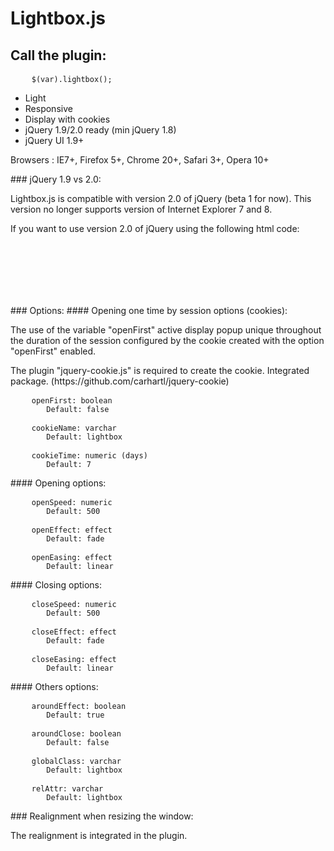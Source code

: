 # Lightbox.js
## Call the plugin:
<pre>
    <code>$(var).lightbox();</code>
</pre>
<ul>
    <li>Light</li>
    <li>Responsive</li>
    <li>Display with cookies</li>
    <li>jQuery 1.9/2.0 ready (min jQuery 1.8)</li>
    <li>jQuery UI 1.9+</li>
</ul>
<p>Browsers : IE7+, Firefox 5+, Chrome 20+, Safari 3+, Opera 10+ </p>
### jQuery 1.9 vs 2.0:
<p>Lightbox.js is compatible with version 2.0 of jQuery (beta 1 for now). This version no longer supports version of
    Internet Explorer 7 and 8.</p>
<p>If you want to use version 2.0 of jQuery using the following html code:</p>
<pre>
    <code>
        <!--[if lt IE 9]>
        <script src="jquery-1.9.0.js"></script>
        <![endif]-->
        <!--[if gte IE 9]><!-->
        <script src="jquery-2.0.0.js"></script>
        <!--[endif]-->
    </code>
</pre>
### Options:
#### Opening one time by session options (cookies):
<p>The use of the variable "openFirst" active display popup unique throughout the duration of the session configured by
    the cookie created with the option "openFirst" enabled.</p>
<p>The plugin "jquery-cookie.js" is required to create the cookie. Integrated package.
    (https://github.com/carhartl/jquery-cookie)</p>
<pre>
    <code>openFirst: boolean
        Default: false</code>
</pre>
<pre>
    <code>cookieName: varchar
        Default: lightbox</code>
</pre>
<pre>
    <code>cookieTime: numeric (days)
        Default: 7</code>
</pre>
#### Opening options:
<pre>
    <code>openSpeed: numeric
        Default: 500</code>
</pre>
<pre>
    <code>openEffect: effect
        Default: fade</code>
</pre>
<pre>
    <code>openEasing: effect
        Default: linear</code>
</pre>
#### Closing options:
<pre>
    <code>closeSpeed: numeric
        Default: 500</code>
</pre>
<pre>
    <code>closeEffect: effect
        Default: fade</code>
</pre>
<pre>
    <code>closeEasing: effect
        Default: linear</code>
</pre>
#### Others options:
<pre>
    <code>aroundEffect: boolean
        Default: true</code>
</pre>
<pre>
    <code>aroundClose: boolean
        Default: false</code>
</pre>
<pre>
    <code>globalClass: varchar
        Default: lightbox</code>
</pre>
<pre>
    <code>relAttr: varchar
        Default: lightbox</code>
</pre>
### Realignment when resizing the window:
<p>The realignment is integrated in the plugin.</p>